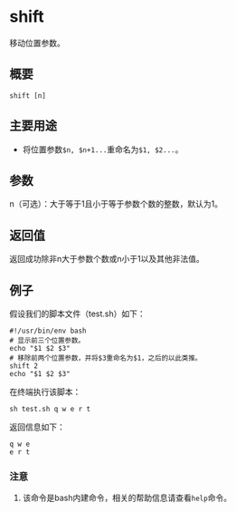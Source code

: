 shift
===

移动位置参数。

## 概要

```shell
shift [n]
```

## 主要用途

- 将位置参数`$n, $n+1...`重命名为`$1, $2...`。

## 参数

n（可选）：大于等于1且小于等于参数个数的整数，默认为1。

## 返回值

返回成功除非n大于参数个数或n小于1以及其他非法值。

## 例子

假设我们的脚本文件（test.sh）如下：

```shell
#!/usr/bin/env bash
# 显示前三个位置参数。
echo "$1 $2 $3"
# 移除前两个位置参数，并将$3重命名为$1，之后的以此类推。
shift 2
echo "$1 $2 $3"
```

在终端执行该脚本：

```shell
sh test.sh q w e r t
```

返回信息如下：

```shell
q w e
e r t
```

### 注意

1. 该命令是bash内建命令，相关的帮助信息请查看`help`命令。



